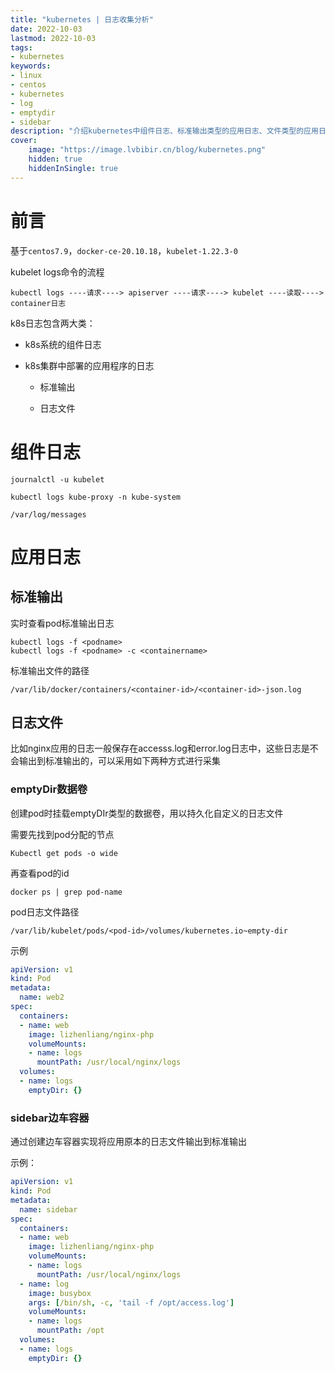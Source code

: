 ```yaml
---
title: "kubernetes | 日志收集分析" 
date: 2022-10-03
lastmod: 2022-10-03
tags: 
- kubernetes
keywords:
- linux
- centos
- kubernetes
- log
- emptydir
- sidebar
description: "介绍kubernetes中组件日志、标准输出类型的应用日志、文件类型的应用日志如何收集分析" 
cover:
    image: "https://image.lvbibir.cn/blog/kubernetes.png"
    hidden: true
    hiddenInSingle: true 
---
```

# 前言

基于`centos7.9`，`docker-ce-20.10.18`，`kubelet-1.22.3-0`

kubelet logs命令的流程

```
kubectl logs ----请求----> apiserver ----请求----> kubelet ----读取----> container日志
```

k8s日志包含两大类：

- k8s系统的组件日志

- k8s集群中部署的应用程序的日志

  - 标准输出

  - 日志文件

# 组件日志

```
journalctl -u kubelet

kubectl logs kube-proxy -n kube-system

/var/log/messages
```

# 应用日志

## 标准输出

实时查看pod标准输出日志

```
kubectl logs -f <podname>
kubectl logs -f <podname> -c <containername>
```

标准输出文件的路径

```
/var/lib/docker/containers/<container-id>/<container-id>-json.log
```

## 日志文件

比如nginx应用的日志一般保存在accesss.log和error.log日志中，这些日志是不会输出到标准输出的，可以采用如下两种方式进行采集

### emptyDir数据卷

创建pod时挂载emptyDIr类型的数据卷，用以持久化自定义的日志文件

需要先找到pod分配的节点

```
Kubectl get pods -o wide
```

再查看pod的id

```
docker ps | grep pod-name
```

pod日志文件路径

```
/var/lib/kubelet/pods/<pod-id>/volumes/kubernetes.io~empty-dir
```

示例

```yaml
apiVersion: v1
kind: Pod
metadata:
  name: web2
spec:
  containers:
  - name: web
    image: lizhenliang/nginx-php
    volumeMounts:
    - name: logs
      mountPath: /usr/local/nginx/logs
  volumes:
  - name: logs
    emptyDir: {}
```

### sidebar边车容器

通过创建边车容器实现将应用原本的日志文件输出到标准输出

示例：

```yaml
apiVersion: v1
kind: Pod
metadata:
  name: sidebar
spec:
  containers:
  - name: web
    image: lizhenliang/nginx-php
    volumeMounts:
    - name: logs
      mountPath: /usr/local/nginx/logs
  - name: log
    image: busybox
    args: [/bin/sh, -c, 'tail -f /opt/access.log']
    volumeMounts:
    - name: logs
      mountPath: /opt
  volumes:
  - name: logs
    emptyDir: {}
```